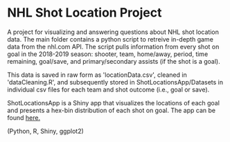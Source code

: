 # NHL Shot Location Project

A project for visualizing and answering questions about NHL shot location data. The main folder contains a python script to retreive in-depth game data from the nhl.com API. The script pulls information from every shot on goal in the 2018-2019 season: shooter, team, home/away, period, time remaining, goal/save, and primary/secondary assists (if the shot is a goal). 

This data is saved in raw form as 'locationData.csv', cleaned in 'dataCleaning.R', and subsequently stored in ShotLocationsApp/Datasets in individual csv files for each team and shot outcome (i.e., goal or save).

ShotLocationsApp is a Shiny app that visualizes the locations of each goal and presents a hex-bin distribution of each shot on goal. The app can be found [here.](https://coryderringer.shinyapps.io/ShotLocationsApp/)

(Python, R, Shiny, ggplot2)
